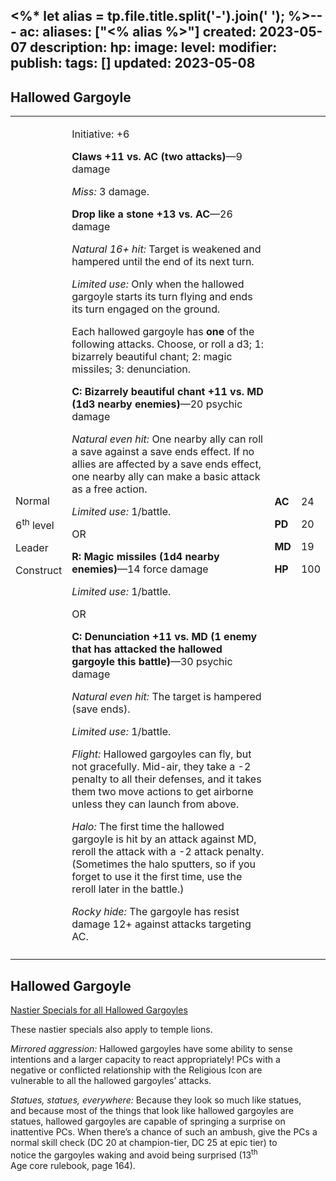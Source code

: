 <%* let alias = tp.file.title.split('-').join(' '); %>---
ac: 
aliases: ["<% alias %>"]
created: 2023-05-07
description: 
hp: 
image: 
level: 
modifier: 
publish: 
tags: []
updated: 2023-05-08
---

## Hallowed Gargoyle

<table>
<colgroup>
<col style="width: 16%" />
<col style="width: 71%" />
<col style="width: 5%" />
<col style="width: 6%" />
</colgroup>
<tbody>
<tr class="odd">
<td><p>Normal</p>
<p>6<sup>th</sup> level</p>
<p>Leader</p>
<p>Construct</p></td>
<td><p>Initiative: +6</p>
<p><strong>Claws +11 vs. AC (two attacks)</strong>—9 damage</p>
<p><em>Miss:</em> 3 damage.</p>
<p><strong>Drop like a stone +13 vs. AC</strong>—26 damage</p>
<p><em>Natural 16+ hit:</em> Target is weakened and hampered until the
end of its next turn.</p>
<p><em>Limited use:</em> Only when the hallowed gargoyle starts its turn
flying and ends its turn engaged on the ground.</p>
<p>Each hallowed gargoyle has <strong>one</strong> of the following
attacks. Choose, or roll a d3; 1: bizarrely beautiful chant; 2: magic
missiles; 3: denunciation.</p>
<p><strong>C: Bizarrely beautiful chant +11 vs. MD (1d3 nearby
enemies)</strong>—20 psychic damage</p>
<p><em>Natural even hit:</em> One nearby ally can roll a save against a
save ends effect. If no allies are affected by a save ends effect, one
nearby ally can make a basic attack as a free action.</p>
<p><em>Limited use:</em> 1/battle.</p>
<p>OR</p>
<p><strong>R: Magic missiles (1d4 nearby enemies)</strong>—14 force
damage</p>
<p><em>Limited use:</em> 1/battle.</p>
<p>OR</p>
<p><strong>C: Denunciation +11 vs. MD (1 enemy that has attacked the
hallowed gargoyle this battle)</strong>—30 psychic damage</p>
<p><em>Natural even hit:</em> The target is hampered (save ends).</p>
<p><em>Limited use:</em> 1/battle.</p>
<p><em>Flight:</em> Hallowed gargoyles can fly, but not gracefully.
Mid-air, they take a -2 penalty to all their defenses, and it takes them
two move actions to get airborne unless they can launch from above.</p>
<p><em>Halo:</em> The first time the hallowed gargoyle is hit by an
attack against MD, reroll the attack with a -2 attack penalty.
(Sometimes the halo sputters, so if you forget to use it the first time,
use the reroll later in the battle.)</p>
<p><em>Rocky hide:</em> The gargoyle has resist damage 12+ against
attacks targeting AC.</p></td>
<td><p><strong>AC</strong></p>
<p><strong>PD</strong></p>
<p><strong>MD</strong></p>
<p><strong>HP</strong></p></td>
<td><p>24</p>
<p>20</p>
<p>19</p>
<p>100</p></td>
</tr>
<tr class="even">
<td></td>
<td></td>
<td></td>
<td></td>
</tr>
</tbody>
</table>

## Hallowed Gargoyle

<u>Nastier Specials for all Hallowed Gargoyles</u>

These nastier specials also apply to temple lions.

*Mirrored aggression:* Hallowed gargoyles have some ability to sense  
intentions and a larger capacity to react appropriately! PCs with a  
negative or conflicted relationship with the Religious Icon are  
vulnerable to all the hallowed gargoyles’ attacks.

*Statues, statues, everywhere:* Because they look so much like statues,  
and because most of the things that look like hallowed gargoyles are  
statues, hallowed gargoyles are capable of springing a surprise on  
inattentive PCs. When there’s a chance of such an ambush, give the PCs a  
normal skill check (DC 20 at champion-tier, DC 25 at epic tier) to  
notice the gargoyles waking and avoid being surprised (13<sup>th</sup>  
Age core rulebook, page 164).
